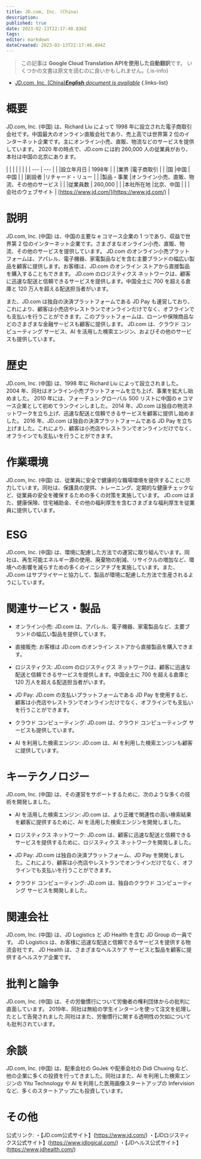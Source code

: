 ```yaml
---
title: JD.com, Inc. (China)
description: 
published: true
date: 2023-02-13T22:17:48.836Z
tags: 
editor: markdown
dateCreated: 2023-02-13T22:17:46.494Z
---
```


> この記事は **Google Cloud Translation APIを使用した自動翻訳**です。
いくつかの文書は原文を読むのに良いかもしれません。{.is-info}



- [JD.com, Inc. (China)***English** document is available*](/en/Knowledge-base/Dictionary/Company/jd-com-inc-china)
{.links-list}



# 概要

JD.com, Inc. (中国) は、Richard Liu によって 1998 年に設立された電子商取引会社です。中国最大のオンライン直販会社であり、売上高では世界第 2 位のインターネット企業です。主にオンライン小売、直販、物流などのサービスを提供しています。 2020 年の時点で、JD.com には約 260,000 人の従業員がおり、本社は中国の北京にあります。

| | | | | |
| | --- | --- |
| |設立年月日 | 1998年 |
| |業界 |電子商取引 |
| |国 |中国 | 中国 |
| |創設者 |リチャード・リュー |
| |製品・事業 |オンライン小売、直販、物流、その他のサービス |
| |従業員数 | 260,000 |
| |本社所在地 |北京、中国 |
| |会社のウェブサイト | [https://www.jd.com/](https://www.jd.com/) |

# 説明

JD.com, Inc. (中国) は、中国の主要な e コマース企業の 1 つであり、収益で世界第 2 位のインターネット企業です。さまざまなオンライン小売、直販、物流、その他のサービスを提供しています。 JD.com のオンライン小売プラットフォームは、アパレル、電子機器、家電製品などを含む主要ブランドの幅広い製品を顧客に提供します。お客様は、JD.com のオンライン ストアから直接製品を購入することもできます。 JD.com のロジスティクス ネットワークは、顧客に迅速な配送と信頼できるサービスを提供します。中国全土に 700 を超える倉庫と 120 万人を超える配送担当者がいます。

また、JD.com は独自の決済プラットフォームである JD Pay も運営しており、これにより、顧客は小売店やレストランでオンラインだけでなく、オフラインでも支払いを行うことができます。このプラットフォームは、ローンや保険商品などのさまざまな金融サービスも顧客に提供します。 JD.com は、クラウド コンピューティング サービス、AI を活用した検索エンジン、およびその他のサービスも提供しています。

# 歴史

JD.com, Inc. (中国) は、1998 年に Richard Liu によって設立されました。 2004 年、同社はオンライン小売プラットフォームを立ち上げ、事業を拡大し始めました。 2010 年には、フォーチュン グローバル 500 リストに中国の e コマース企業として初めてランクインしました。 2014 年、JD.com は独自の物流ネットワークを立ち上げ、迅速な配送と信頼できるサービスを顧客に提供し始めました。 2016 年、JD.com は独自の決済プラットフォームである JD Pay を立ち上げました。これにより、顧客は小売店やレストランでオンラインだけでなく、オフラインでも支払いを行うことができます。

# 作業環境

JD.com, Inc. (中国) は、従業員に安全で健康的な職場環境を提供することに尽力しています。同社は、保護具の提供、トレーニング、定期的な健康チェックなど、従業員の安全を確保するための多くの対策を実施しています。 JD.com はまた、健康保険、住宅補助金、その他の福利厚生を含むさまざまな福利厚生を従業員に提供しています。

# ESG

JD.com, Inc. (中国) は、環境に配慮した方法での運営に取り組んでいます。同社は、再生可能エネルギー源の使用、廃棄物の削減、リサイクルの増加など、環境への影響を減らすための多くのイニシアチブを実施しています。また、JD.com はサプライヤーと協力して、製品が環境に配慮した方法で生産されるようにしています。

# 関連サービス・製品

- オンライン小売: JD.com は、アパレル、電子機器、家電製品など、主要ブランドの幅広い製品を提供しています。

- 直接販売: お客様は JD.com のオンライン ストアから直接製品を購入できます。

- ロジスティクス: JD.com のロジスティクス ネットワークは、顧客に迅速な配送と信頼できるサービスを提供します。中国全土に 700 を超える倉庫と 120 万人を超える配送担当者がいます。

- JD Pay: JD.com の支払いプラットフォームである JD Pay を使用すると、顧客は小売店やレストランでオンラインだけでなく、オフラインでも支払いを行うことができます。

- クラウド コンピューティング: JD.com は、クラウド コンピューティング サービスも提供しています。

- AI を利用した検索エンジン: JD.com は、AI を利用した検索エンジンも顧客に提供しています。

# キーテクノロジー

JD.com, Inc. (中国) は、その運営をサポートするために、次のような多くの技術を開発しました。

- AI を活用した検索エンジン: JD.com は、より正確で関連性の高い検索結果を顧客に提供するために、AI を活用した検索エンジンを開発しました。

- ロジスティクス ネットワーク: JD.com は、顧客に迅速な配送と信頼できるサービスを提供するために、ロジスティクス ネットワークを開発しました。

- JD Pay: JD.com は独自の決済プラットフォーム、JD Pay を開発しました。これにより、顧客は小売店やレストランでオンラインだけでなく、オフラインでも支払いを行うことができます。

- クラウド コンピューティング: JD.com は、独自のクラウド コンピューティング サービスを開発しました。

# 関連会社

JD.com, Inc. (中国) は、JD Logistics と JD Health を含む JD Group の一員です。 JD Logistics は、お客様に迅速な配送と信頼できるサービスを提供する物流会社です。 JD Health は、さまざまなヘルスケア サービスと製品を顧客に提供するヘルスケア企業です。

# 批判と論争

JD.com, Inc. (中国) は、その労働慣行について労働者の権利団体からの批判に直面しています。 2019年、同社は無給の学生インターンを使って注文を処理したとして告発されました.同社はまた、労働慣行に関する透明性の欠如についても批判されています。

# 余談

JD.com, Inc. (中国) は、配車会社の GoJek や配車会社の Didi Chuxing など、他の企業に多くの投資を行ってきました。同社はまた、AI を利用した検索エンジンの Yitu Technology や AI を利用した医用画像スタートアップの Infervision など、多くのスタートアップにも投資しています。

# その他

公式リンク:
・【JD.com公式サイト】(https://www.jd.com/)
・【JDロジスティクス公式サイト】(https://www.jdlogical.com/)
・【JDヘルス公式サイト】(https://www.jdhealth.com/)
